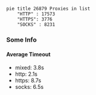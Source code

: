 
```mermaid
pie title 26879 Proxies in list
    "HTTP" : 17573
    "HTTPS": 3776
    "SOCKS" : 8231
```

### Some Info
#### Average Timeout

- mixed: 3.8s
- http: 2.1s
- https: 8.7s
- socks: 6.5s